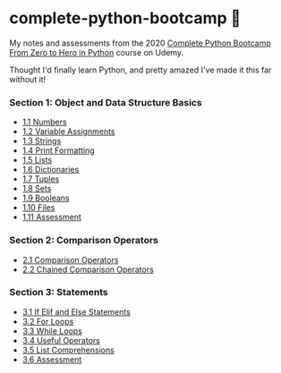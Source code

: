 # complete-python-bootcamp 🐍

My notes and assessments from the 2020 [Complete Python Bootcamp From Zero to Hero in Python](https://www.udemy.com/course/complete-python-bootcamp/) course on Udemy.

Thought I'd finally learn Python, and pretty amazed I've made it this far without it!

### Section 1: Object and Data Structure Basics
- [1.1 Numbers](/Section%201:%20Objects%20and%20Data%20Structure%20Basics/1.1%20Numbers.ipynb)
- [1.2 Variable Assignments](/Section%201:%20Objects%20and%20Data%20Structure%20Basics//1.2%20Variable%20Assignments.ipynb)
- [1.3 Strings](/Section%201:%20Objects%20and%20Data%20Structure%20Basics/1.3%20Strings.ipynb)
- [1.4 Print Formatting](/Section%201:%20Objects%20and%20Data%20Structure%20Basics/1.4%20Print%20Formatting.ipynb)
- [1.5 Lists](/Section%201:%20Objects%20and%20Data%20Structure%20Basics/1.5%20Lists.ipynb)
- [1.6 Dictionaries](/Section%201:%20Objects%20and%20Data%20Structure%20Basics/1.6%20Dictionaries.ipynb)
- [1.7 Tuples](/Section%201:%20Objects%20and%20Data%20Structure%20Basics/1.7%20Tuples.ipynb)
- [1.8 Sets](/Section%201:%20Objects%20and%20Data%20Structure%20Basics/1.8%20Sets.ipynb)
- [1.9 Booleans](/Section%201:%20Objects%20and%20Data%20Structure%20Basics/1.9%20Booleans.ipynb)
- [1.10 Files](/Section%201:%20Objects%20and%20Data%20Structure%20Basics/1.10%20Files.ipynb)
- [1.11 Assessment](/Section%201:%20Objects%20and%20Data%20Structure%20Basics/1.11%20Objects%20and%20Data%20Structures%20Assessment%20Test.ipynb)

### Section 2: Comparison Operators
- [2.1 Comparison Operators](/Section%202:%20Comparison%20Operators/2.1%20Comparison%20Operators.ipynb)
- [2.2 Chained Comparison Operators](/Section%202:%20Comparison%20Operators/2.2%20Chained%20Comparison%20Operators.ipynb)

### Section 3: Statements
- [3.1 If Elif and Else Statements](/Section%203:%20Statements/3.1%20If%20Elif%20and%20Else%20Statements.ipynb)
- [3.2 For Loops](/Section%203:%20Statements/3.2%20For%20Loops.ipynb)
- [3.3 While Loops](/Section%203:%20Statements/3.3%20While%20Loops.ipynb)
- [3.4 Useful Operators](/Section%203:%20Statements/3.4%20Useful%20Operators.ipynb)
- [3.5 List Comprehensions](/Section%203:%20Statements/3.5%20List%20Comprehensions.ipynb)
- [3.6 Assessment](/Section%203:%20Statements/3.6%20Statements%20Assessment%20Test.ipynb)